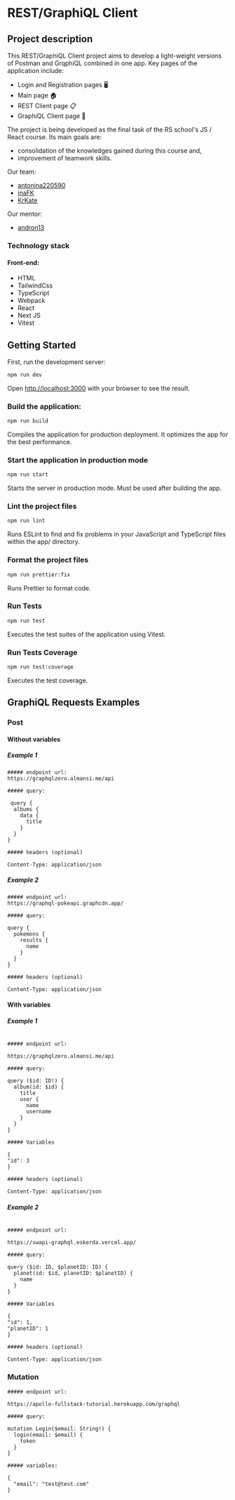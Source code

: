 # REST/GraphiQL Client

## Project description

This REST/GraphiQL Client project aims to develop a light-weight versions of Postman and GrqphiQL combined in one app.
Key pages of the application include:

- Login and Registration pages 🖥️
- Main page 🏠
- REST Client page 📋
- GraphiQL Client page 🔎

The project is being developed as the final task of the RS school's JS / React course. Its main goals are:

- consolidation of the knowledges gained during this course and,
- improvement of teamwork skills.

Our team:

- [antonina220590](https://github.com/antonina220590)
- [inaFK](https://github.com/inafk)
- [KrKate](https://github.com/krkate)

Our mentor:

- [andron13](https://github.com/andron13)

### Technology stack

#### Front-end:

- HTML
- TailwindCss
- TypeScript
- Webpack
- React
- Next JS
- Vitest

## Getting Started

First, run the development server:

```bash
npm run dev
```

Open [http://localhost:3000](http://localhost:3000) with your browser to see the result.

### Build the application:

```bash
npm run build
```

Compiles the application for production deployment. It optimizes the app for the best performance.

### Start the application in production mode

```bash
npm run start
```

Starts the server in production mode. Must be used after building the app.

### Lint the project files

```bash
npm run lint
```

Runs ESLint to find and fix problems in your JavaScript and TypeScript files within the app/ directory.

### Format the project files

```bash
npm run prettier:fix
```

Runs Prettier to format code.

### Run Tests

```bash
npm run test
```

Executes the test suites of the application using Vitest.

### Run Tests Coverage

```bash
npm run test:coverage
```

Executes the test coverage.

## GraphiQL Requests Examples

### Post

#### Without variables

##### Example 1

```
##### endpoint url:
https://graphqlzero.almansi.me/api

##### query:

 query {
  albums {
    data {
      title
    }
  }
}

##### headers (optional)

Content-Type: application/json

```

##### Example 2

```
##### endpoint url:
https://graphql-pokeapi.graphcdn.app/

##### query:

query {
  pokemons {
    results {
      name
    }
  }
}

##### headers (optional)

Content-Type: application/json

```

#### With variables

##### Example 1

```

##### endpoint url:

https://graphqlzero.almansi.me/api

##### query:

query ($id: ID!) {
  album(id: $id) {
    title
    user {
      name
      username
    }
  }
}

##### Variables

{
"id": 3
}

##### headers (optional)

Content-Type: application/json

```

##### Example 2

```

##### endpoint url:

https://swapi-graphql.eskerda.vercel.app/

##### query:

query ($id: ID, $planetID: ID) {
  planet(id: $id, planetID: $planetID) {
    name
  }
}

##### Variables

{
"id": 1,
"planetID": 1
}

##### headers (optional)

Content-Type: application/json

```

### Mutation

```
##### endpoint url:

https://apollo-fullstack-tutorial.herokuapp.com/graphql

##### query:

mutation Login($email: String!) {
  login(email: $email) {
    token
  }
}

##### variables:

{
  "email": "test@test.com"
}

```
